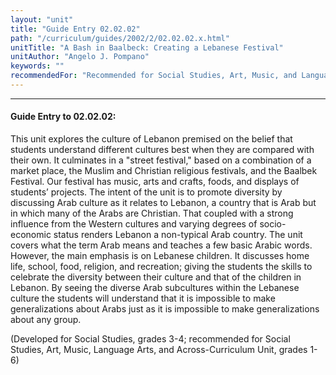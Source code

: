 ```yaml
---
layout: "unit"
title: "Guide Entry 02.02.02"
path: "/curriculum/guides/2002/2/02.02.02.x.html"
unitTitle: "A Bash in Baalbeck: Creating a Lebanese Festival"
unitAuthor: "Angelo J. Pompano"
keywords: ""
recommendedFor: "Recommended for Social Studies, Art, Music, and Language Arts, grades 1-6."
---
```

<body>
<hr/>
<h4>
Guide Entry to 02.02.02:
</h4>
<p>
This unit explores the culture of Lebanon premised on the belief that students understand different cultures best when they are compared with their own. It culminates in a "street festival," based on a combination of a market place, the Muslim and Christian religious festivals, and the Baalbek Festival. Our festival has music, arts and crafts, foods, and displays of students’ projects. The intent of the unit is to promote diversity by discussing Arab culture as it relates to Lebanon, a country that is Arab but in which many of the Arabs are Christian. That coupled with a strong influence from the Western cultures and varying degrees of socio-economic status renders Lebanon a non-typical Arab country. The unit covers what the term Arab means and teaches a few basic Arabic words. However, the main emphasis is on Lebanese children. It discusses home life, school, food, religion, and recreation; giving the students the skills to celebrate the diversity between their culture and that of the children in Lebanon. By seeing the diverse Arab subcultures within the Lebanese culture the students will understand that it is impossible to make generalizations about Arabs just as it is impossible to make generalizations about any group.
</p>
<p>
(Developed for Social Studies, grades 3-4; recommended for Social Studies, Art, Music, Language Arts, and Across-Curriculum Unit, grades 1-6)
</p>
</body>
